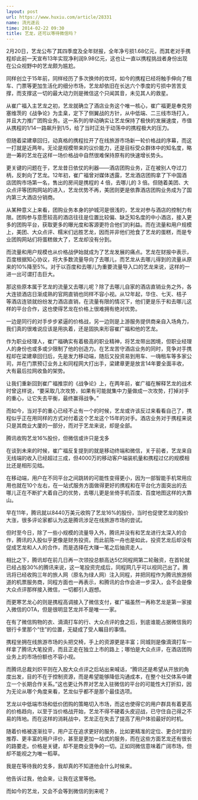 ```yaml
---
layout: post
url: https://www.huxiu.com/article/28331
name: 流光逐云
time: 2014-02-22 09:30
title: 艺龙，还可以等待微信吗？
---
```

2月20日，艺龙公布了其四季度及全年财报，全年净亏损1.68亿元，而其老对手携程却此前一天宣布13年实现净利润9.98亿元，这也让一直以携程挑战者身份出现在公众视野中的艺龙颇为尴尬。

同样创立于15年前，同样经历了多次换帅的坎坷，如今的携程已经将触手伸向了租车、门票等更加生活化的细分市场，艺龙却依旧在长达六个季度的亏损中苦苦支撑，而支撑这一切的最大动力则是微信这个只闻其音，未见其人的救星。

从崔广福入主艺龙之初，艺龙就确立了酒店业务这个唯一核心，崔广福更是奉克劳塞维茨的《战争论》为圭臬，定下了侧翼战的方针，从中低端、二三线市场打入，并且大力推广团购业务。这一系列的举动确实让艺龙保持了极快的发展速度，市值从携程的1/14一路飙升到1/5，给了当时正处于动荡中的携程极大的压力。

但随着梁建章回归，动真格的携程拉开了在线旅游市场新一轮价格战的序幕，而这一打就是近两年。无论是规模带来的议价能力，还是目标受众群体中的知名度，略逊一筹的艺龙在这样一场价格战中自然很难保持原有的快速增长势头。

更关键的问题在于，艺龙昔日依仗的利器——酒店团购业务，正在被别人夺过刀柄，反刺向了艺龙。12年初，崔广福曾对媒体透露，艺龙酒店团购拿了下中国酒店团购市场第一名，售出的房间是携程的 4 倍，去哪儿的 3 倍。但随着美团、大众点评等团购网站的进入，艺龙优势不再，美团则更是依靠酒店团购业务成为了国内第三大酒店分销商。

从某种意义上来看，团购业务本身的护城河是很浅的，艺龙对参与酒店的控制力有限。团购参与意愿较高的酒店往往是位置比较偏、缺乏知名度的中小酒店，接入更多的团购平台，获取更多的曝光度和客源更符合他们的利益。而在流量和用户规模上，美团、大众点评、糯米们远胜艺龙，因而并非他们抢食了艺龙的蛋糕，而是专业团购网站们将蛋糕做大了，艺龙却没有分到。

而流量和用户规模也从价格战伊始就成为了艺龙发展的痛点。艺龙在财报中表示，百度根据知心协议，将大多数流量导向了去哪儿，而艺龙从去哪儿得到的流量从原来的10%降至5%。对于以百度和去哪儿为重要流量导入口的艺龙来说，这样的一进一出可谓打击巨大。

那这些原本属于艺龙的流量又去哪儿呢？除了去哪儿自家的酒店直销业务之外，各大连锁酒店日渐成熟的官网直销也同样不容小视。从12年起，华住、七天、桔子等酒店连锁就纷纷发力酒店直销，在流量有限的情况下，他们更是乐于和去哪儿这样的平台合作，这也使得艺龙在价格上很难拥有绝对优势。

一边是同行的对手步步紧逼的价格战，另一边则是上游服务提供商亲自入场角力，我们真的很难说应该是用执着，还是固执来形容崔广福和他的艺龙。

作为职业经理人，崔广福确实有着极高的职业精神，将艺龙带出困境，但职业经理人的身份也或多或少限制了他的创造力。在艺龙苦守酒店业务的同时，竞争对手携程却在梁建章回归后，先是发力移动端，随后又投资易到用车、一嗨租车等多家公司，并在门票预订业务上和同程网大打出手，梁建章更是放言14年要全面丰收，大有最后拉网收鱼的架势。

让我们重新回到崔广福推崇的《战争论》上，在两年前，崔广福在解释艺龙的战术时曾这样说，“要采取几次攻势，如果有可能就集中力量做成一次攻势，打掉对手的重心，让它失去平衡，最终赢得战争。”

而如今，当对手的重心已经不止有一个的时候，艺龙或许该反过来看看自己了，携程似乎正在用同样的方式对付着这个艺龙这个15年的对手。酒店业务对于携程来说只是其商业大厦的一部分，而对于艺龙来说，却是全部。

腾讯收购艺龙16%股份，但微信或许只是戈多

在谈到未来的时候，崔广福反复提到的就是移动终端和微信，关于前者，艺龙来自无线端的收入已经超过三成，但4000万的移动客户端装机量和携程过亿的规模相比还是相形见绌。

在移动端，用户在不同平台之间跳转的可能性变得更小，因为一部智能手机常用应用也就在10个左右，在一站式服务方面做得更好的携程和在平台化方面突出的去哪儿正在不断扩大着自己的优势，去哪儿更是坐倚手机百度、百度地图这样的大靠山。

早在11年，腾讯就以8440万美元收购了艺龙16%的股份，当时也促使艺龙的股价大涨，很多评论家都认为这是腾讯涉足在线旅游市场的尝试。

但时至今日，除了一些小规模的流量导入外，腾讯并没有和艺龙进行太深入的合作，腾讯的入股似乎更像是财务投资。而此前陈一舟也是如此，投资艺龙后却没有促成艺龙和人人的合作，而是选择在大赚一笔之后抽资走人。

相比之下，腾讯却在前几日再一次领投总额高达5亿同程网第二轮融资，在首轮就已经占股30%的腾讯来说，这一笔投资完成后，同程网几乎可以视同己出了。腾讯将已经收购三年的旅人网（原名为绿人网）注入同程，并把同程作为腾讯旅游频道的机票服务商，同程方面也一再表示，和腾讯的合作会进一步深入，会不会是像大众点评那样接入微信，一切都引人遐想。

而更寒艺龙心的则是携程高调接入了微信支付，崔广福虽然一再称艺龙是第一家接入微信的OTA，但是很明显艺龙并不是唯一一家。

在有了微信购物的衣、滴滴打车的行、大众点评的食之后，到底谁能占据微信我的银行卡里那个“住”的位置，无疑成了受人瞩目的事情。

携程坐拥在线旅游市场的头把交椅，手上的资源更是丰富；同城则是像滴滴打车一样拿了腾讯大笔投资，而且正走在独立上市的路上；哪怕是大众点评，在酒店团购业务上的市场份额也不容小视。

而腾讯总裁刘炽平则在入股大众点评之后站出来喊话，“腾讯还是希望从开放的角度出发，目的不在于控制资源，而是希望能够降低沟通成本，在整个社交体系中建立一个长期合作关系。”这也更让外界对艺龙入驻微信的平台的可能性大打折扣，因为无论从哪个角度来看，艺龙似乎都不是那个最佳选项。

艺龙以中低端市场和低价团购的策略切入市场，而这也使得它的用户群具有着更高的价格趋向，以至于当价格战开始，艺龙不得不硬着头皮迎战，已守住自己得之不易的阵地。而在这样的消耗战中，艺龙正在失去了提高了用户体验最好的时机。

随着价格被逐渐拉平，用户正在追求更好的服务，比如更精准的定位、更合时宜的推荐、更丰富的用户评价，甚至是更加一站式的服务，而在这些方面艺龙还有很长的路要走。价格是关键，却不是商业竞争的一切。正如同微信意味着广阔市场，但却不能视之为唯一稻草。

我是在等待我的戈多，我却真的不知道他会什么时候来。

他告诉过我，他会来，让我在这里等他。

而如今的艺龙，又会不会等到微信的到来呢？

